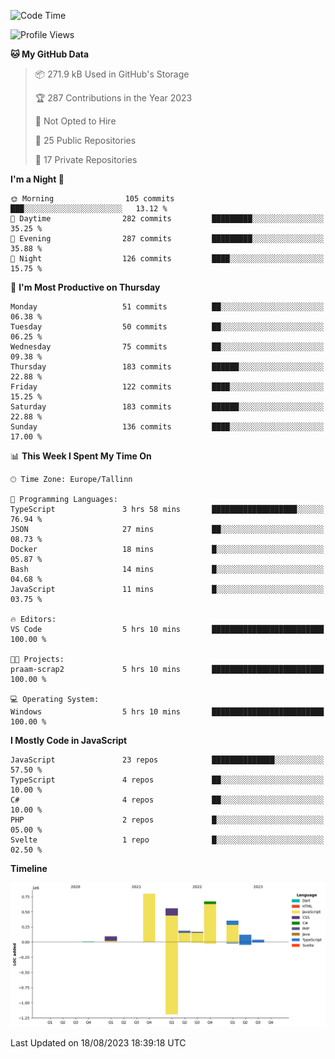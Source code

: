 <!--START_SECTION:waka-->
![Code Time](http://img.shields.io/badge/Code%20Time-374%20hrs%2013%20mins-blue)

![Profile Views](http://img.shields.io/badge/Profile%20Views-0-blue)

**🐱 My GitHub Data** 

> 📦 271.9 kB Used in GitHub's Storage 
 > 
> 🏆 287 Contributions in the Year 2023
 > 
> 🚫 Not Opted to Hire
 > 
> 📜 25 Public Repositories 
 > 
> 🔑 17 Private Repositories 
 > 
**I'm a Night 🦉** 

```text
🌞 Morning                105 commits         ███░░░░░░░░░░░░░░░░░░░░░░   13.12 % 
🌆 Daytime                282 commits         █████████░░░░░░░░░░░░░░░░   35.25 % 
🌃 Evening                287 commits         █████████░░░░░░░░░░░░░░░░   35.88 % 
🌙 Night                  126 commits         ████░░░░░░░░░░░░░░░░░░░░░   15.75 % 
```
📅 **I'm Most Productive on Thursday** 

```text
Monday                   51 commits          ██░░░░░░░░░░░░░░░░░░░░░░░   06.38 % 
Tuesday                  50 commits          ██░░░░░░░░░░░░░░░░░░░░░░░   06.25 % 
Wednesday                75 commits          ██░░░░░░░░░░░░░░░░░░░░░░░   09.38 % 
Thursday                 183 commits         ██████░░░░░░░░░░░░░░░░░░░   22.88 % 
Friday                   122 commits         ████░░░░░░░░░░░░░░░░░░░░░   15.25 % 
Saturday                 183 commits         ██████░░░░░░░░░░░░░░░░░░░   22.88 % 
Sunday                   136 commits         ████░░░░░░░░░░░░░░░░░░░░░   17.00 % 
```


📊 **This Week I Spent My Time On** 

```text
🕑︎ Time Zone: Europe/Tallinn

💬 Programming Languages: 
TypeScript               3 hrs 58 mins       ███████████████████░░░░░░   76.94 % 
JSON                     27 mins             ██░░░░░░░░░░░░░░░░░░░░░░░   08.73 % 
Docker                   18 mins             █░░░░░░░░░░░░░░░░░░░░░░░░   05.87 % 
Bash                     14 mins             █░░░░░░░░░░░░░░░░░░░░░░░░   04.68 % 
JavaScript               11 mins             █░░░░░░░░░░░░░░░░░░░░░░░░   03.75 % 

🔥 Editors: 
VS Code                  5 hrs 10 mins       █████████████████████████   100.00 % 

🐱‍💻 Projects: 
praam-scrap2             5 hrs 10 mins       █████████████████████████   100.00 % 

💻 Operating System: 
Windows                  5 hrs 10 mins       █████████████████████████   100.00 % 
```

**I Mostly Code in JavaScript** 

```text
JavaScript               23 repos            ██████████████░░░░░░░░░░░   57.50 % 
TypeScript               4 repos             ██░░░░░░░░░░░░░░░░░░░░░░░   10.00 % 
C#                       4 repos             ██░░░░░░░░░░░░░░░░░░░░░░░   10.00 % 
PHP                      2 repos             █░░░░░░░░░░░░░░░░░░░░░░░░   05.00 % 
Svelte                   1 repo              █░░░░░░░░░░░░░░░░░░░░░░░░   02.50 % 
```



**Timeline**

![Lines of Code chart](https://raw.githubusercontent.com/Piilu/Piilu/main/assets/bar_graph.png)


 Last Updated on 18/08/2023 18:39:18 UTC
<!--END_SECTION:waka-->
